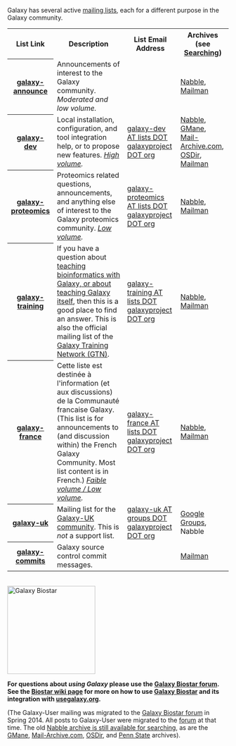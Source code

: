 Galaxy has several active [mailing lists](/src/MailingLists/index.md), each for a different purpose in the Galaxy community.

<table>
  <tr class="th" >
    <th> List Link </th>
    <th> Description </th>
    <th> List Email Address </th>
    <th> Archives (see <a href='/MailingLists#searching'>Searching</a>) </th>
  </tr>
  <tr>
    <th> <a href='http://announce.list.galaxyproject.org/'>galaxy-announce</a> </th>
    <td> Announcements of interest to the Galaxy community.  <em>Moderated and low volume.</em> </td>
    <td> </td>
    <td> <a href='http://announce.list.galaxyproject.org/'>Nabble</a>, <a href='https://lists.galaxyproject.org/pipermail/galaxy-announce/'>Mailman</a> </td>
  </tr>
  <tr>
    <th> <a href='http://dev.list.galaxyproject.org/'>galaxy-dev</a> </th>
    <td> Local installation, configuration, and tool integration help, or to propose new features. <em><a href='/GalaxyProject/Statistics#mailing-lists'>High volume</a>.</em> </td>
    <td> <a href="mailto:galaxy-dev AT lists DOT galaxyproject DOT org">galaxy-dev AT lists DOT galaxyproject DOT org</a> </td>
    <td> <a href='http://dev.list.galaxyproject.org/'>Nabble</a>, <a href='http://dir.gmane.org/gmane.science.biology.galaxy.devel'>GMane</a>, <a href='http://www.mail-archive.com/galaxy-dev@lists.bx.psu.edu/info.html'>Mail-Archive.com</a>, <a href='http://osdir.com/ml/galaxy-development-source-control/'>OSDir</a>, <a href='https://lists.galaxyproject.org/pipermail/galaxy-dev/'>Mailman</a> </td>
  </tr>
  <tr>
    <th> <a href='http://proteomics.list.galaxyproject.org/'>galaxy-proteomics</a> </th>
    <td> Proteomics related questions, announcements, and anything else of interest to the Galaxy proteomics community.<em> <a href='/GalaxyProject/Statistics#mailing-lists'>Low volume</a>.</em> </td>
    <td> <a href="mailto:galaxy-proteomics AT lists DOT galaxyproject DOT org">galaxy-proteomics AT lists DOT galaxyproject DOT org</a> </td>
    <td> <a href='http://proteomics.list.galaxyproject.org/'>Nabble</a>, <a href='https://lists.galaxyproject.org/pipermail/galaxy-proteomics/'>Mailman</a> </td>
  </tr>
  <tr>
    <th> <a href='http://galaxy-training-mailing-list-archive.35427.n7.nabble.com/'>galaxy-training</a> </th>
    <td> If you have a question about <a href='/Teach'>teaching bioinformatics with Galaxy, or about teaching Galaxy itself</a>, then this is a good place to find an answer. This is also the official mailing list of the <a href='/Teach/GTN'>Galaxy Training Network (GTN)</a>. </td>
    <td> <a href="mailto:galaxy-training AT lists DOT galaxyproject DOT org">galaxy-training AT lists DOT galaxyproject DOT org</a> </td>
    <td> <a href='http://galaxy-training-mailing-list-archive.35427.n7.nabble.com/'>Nabble</a>, <a href='https://lists.galaxyproject.org/pipermail/galaxy-training/'>Mailman</a> </td>
  </tr>
  <tr>
    <th> <a href='http://france.list.galaxyproject.org/'>galaxy-france</a> </th>
    <td> Cette liste est destinée à l'information (et aux discussions) de la Communauté francaise Galaxy. (This list is for announcements to (and discussion within) the French Galaxy Community. Most list content is in French.)  <em><a href='/GalaxyProject/Statistics#mailing-lists'>Faible volume / Low volume</a>.</em> </td>
    <td> <a href="mailto:galaxy-france AT lists DOT galaxyproject DOT org">galaxy-france AT lists DOT galaxyproject DOT org</a> </td>
    <td> <a href='http://france.list.galaxyproject.org/'>Nabble</a>, <a href='https://lists.galaxyproject.org/pipermail/galaxy-france/'>Mailman</a> </td>
  </tr>
  <tr>
    <th> <a href='https://groups.google.com/a/groups.galaxyproject.org/forum/#!forum/galaxy-uk'>galaxy-uk</a> </th>
    <td> Mailing list for the <a href='http://galaxy-community.org.uk/'>Galaxy-UK community</a>.  This is <em>not</em> a support list. </td>
    <td> <a href="mailto:galaxy-uk AT groups DOT galaxyproject DOT org">galaxy-uk AT groups DOT galaxyproject DOT org</a> </td>
    <td> <a href='https://groups.google.com/a/groups.galaxyproject.org/forum/#!forum/galaxy-uk'>Google Groups</a>, Nabble </td>
  </tr>
  <tr>
    <th> <a href='https://lists.galaxyproject.org/listinfo/galaxy-commits'>galaxy-commits</a> </th>
    <td> Galaxy source control commit messages. </td>
    <td> </td>
    <td> <a href='https://lists.galaxyproject.org/pipermail/galaxy-commits/'>Mailman</a> </td>
  </tr>
</table>


<br />
<div class='right'><a href='https://biostar.usegalaxy.org/'><img src='/Images/Logos/GalaxyBiostar.png' alt='Galaxy Biostar' width="200" /></a></div>

**For questions about *using Galaxy* please use the [Galaxy Biostar forum](https://biostar.usegalaxy.org/).  See the [Biostar wiki page](/Support/Biostar) for more on how to use [Galaxy Biostar](https://biostar.usegalaxy.org/) and its integration with [usegalaxy.org](/src/Main/index.md).**

(The Galaxy-User mailing was migrated to the [Galaxy Biostar forum](https://biostar.usegalaxy.org/) in Spring 2014.  All posts to Galaxy-User were migrated to the [forum](https://biostar.usegalaxy.org/) at that time. The old [Nabble archive is still available for searching](http://user.list.galaxyproject.org/), as are the [GMane](http://dir.gmane.org/gmane.science.biology.galaxy.user), [Mail-Archive.com](http://www.mail-archive.com/galaxy-user@lists.bx.psu.edu/info.html), [OSDir](http://osdir.com/ml/galaxy-source-control/), and [Penn State](http://lists.bx.psu.edu/pipermail/galaxy-user/) archives).
